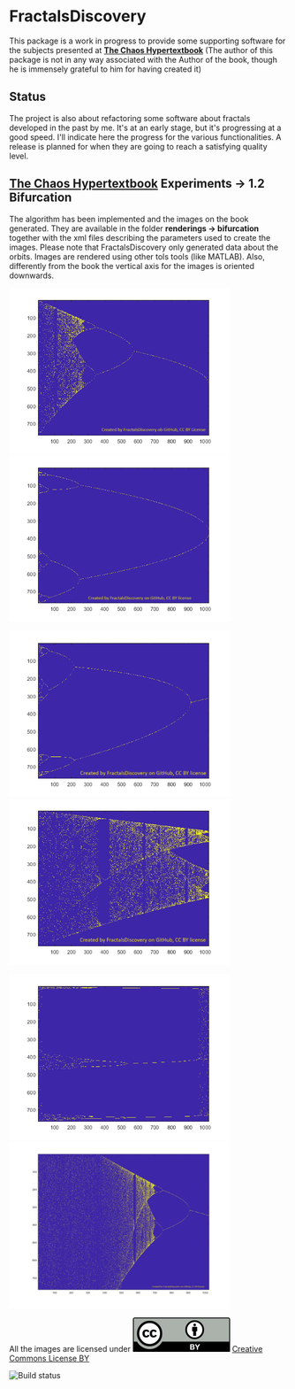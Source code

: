 # FractalsDiscovery
This package is a work in progress to provide some supporting software for the subjects presented at
[<b>The Chaos Hypertextbook</b>](https://hypertextbook.com/chaos/) 
(The author of this package is not in any way associated with the Author of the book, though he is 
immensely grateful to him for having created it)
## Status
The project is also about refactoring some software about fractals developed in the past by me.
It's at an early stage, but it's progressing at a good speed.
I'll indicate here the progress for the various functionalities.
A release is planned for when they are going to reach a satisfying quality level.
## [<b>The Chaos Hypertextbook</b>](https://hypertextbook.com/chaos/)  Experiments -> 1.2 Bifurcation
The algorithm has been implemented and the images on the book generated. They are available in the folder <b> renderings -> bifurcation </b>
together with the xml files describing the parameters used to create the images.
Please note that FractalsDiscovery only generated data about the orbits. Images are rendered using other tols tools (like MATLAB).
Also, differently from the book the vertical axis for the images is oriented downwards.

<p>
  <img src="/renderings/bifurcation/Bifurcation1.png" width="400">
  <img src="/renderings/bifurcation/Bifurcation2.png" width="400">
</p>
<p>
  <img src="/renderings/bifurcation/Bifurcation3.png" width="400">
  <img src="/renderings/bifurcation/Bifurcation4.png" width="400">
</p>
<p>
  <img src="/renderings/bifurcation/Bifurcation5.png" width="400">
  <img src="/renderings/bifurcation/Bifurcation6.png" width="400">
</p>

All the images are licensed under ![Creative Commons BY license](/renderings/CC_BY_icon.svg) [Creative Commons License BY](https://creativecommons.org/licenses/by/4.0/)

![Build status](https://github.com/marcomas2000/FractalsDiscovery/actions/workflows/build.yml/badge.svg)
